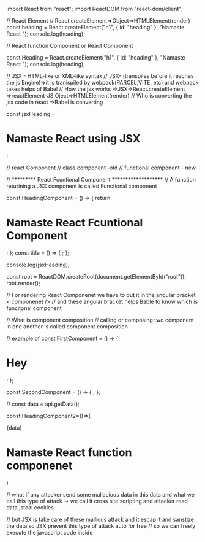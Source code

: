 import React from "react";
import ReactDOM from "react-dom/client";

// React Element
//  React.createElement=>Object=>HTMLElement(render)
const heading = React.createElement("h1", { id: "heading" }, "Namaste React ");
console.log(heading);

// React function Component or React Component

const Heading = React.createElement("h1", { id: "heading" }, "Namaste React ");
console.log(heading);

// JSX - HTML-like or XML-like syntax
// JSX- (transpiles before it reaches the js Engine)=>it is tranispiled by webpack(PARCEL,VITE, etc) and webpack takes  helps  of Babel
// How the jsx works ->JSX->React.createElement =>reactElement-JS Oject=>HTMLElement(render)
// Who is converting the jsx code in react =>Babel is converting

const jsxHeading = <h1 id="heading"> Namaste React using JSX</h1>;

// react Component
// class component -old
// functional component - new

// ********* React Fcuntional Component *******************
//  A function returining a JSX component is called  Functional component

const HeadingComponent = () => {
  return <h1>Namaste React Fcuntional Component </h1>;
};
const title = () => {
  <HeadingComponent />;
};

console.log(jsxHeading);

const root = ReactDOM.createRoot(document.getElementById("root"));
root.render(<SecondComponent />);

// For rendering React Componenet we have to  put it in the angular bracket < componenet />
// and these angular bracket helps Bable to know which is funcitonal component

// What is component composition
// calling or composing two component in one another is called component composition

// example of
const FirstComponent = () => {
  <h1>Hey</h1>;
};

const SecondComponent = () => {
  <FirstComponent />;
};

//
const data = api.getData();

const HeadingComponent2=()=>(
    <div id="container">
        {data}
        <h1 className="heading">Namaste React function componenet</h1>
    </div>
)

//  what if any attacker send some mallacious data in this data and  what we call this type of attack ->  we call it cross site scripting  and attacker read data ,steal cookies 

// but JSX is take care of these mallious attack and it escap it and sanstize the data so JSX prevent this type of attack  auto for free 
// so we can freely execute the javascript code inside 